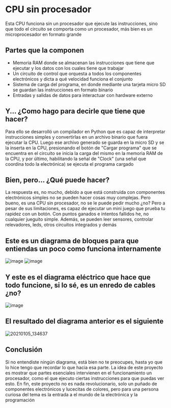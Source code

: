 # CPU sin procesador
Esta CPU funciona sin un procesador que ejecute las instrucciones, sino que todo el circuito se comporta como un procesador, más bien es un microprocesador en formato grande

## Partes que la componen
* Memoria RAM donde se almacenan las instrucciones que tiene que ejecutar y los datos con los cuales tiene que trabajar
* Un circuito de control que orquesta a todos los componentes electrónicos y dicta a qué velocidad funciona el conjunto
* Sistema de carga del programa, en donde mediante una tarjeta micro SD se guardan las instrucciones en formato binario
* Entradas y salidas de datos para interactuar con hardware externo

## Y... ¿Como hago para decirle que tiene que hacer?
Para ello se desarrolló un compilador en Python que es capaz de interpretar instrucciones simples y convertirlas en un archivo binario que fuera ejecutar la CPU. Luego ese archivo generado se guarda en la micro SD y se la inserta en la CPU, presionando el botón de "Cargar programa" que se encuentra en el circuito se inicia la carga del mismo en la memoria RAM de la CPU, y por último, habilitando la señal de "Clock" (una señal que coordina todo la electrónica) se ejecuta el programa cargado


## Bien, pero... ¿Qué puede hacer?
La respuesta es, no mucho, debido a que está construida con componentes electrónicos simples no se pueden hacer cosas muy complejas. Pero bueno, es una CPU sin procesador, no se le puede pedir mucho ¿no?
Pero a pesar de sus limitaciones, es capaz de ejecutar un mini juego que prueba tu rapidez con un botón. Con puntos ganados e intentos fallidos he, no cualquier jueguito simple. Además, se pueden leer sensores, controlar relevadores, leds, otros circuitos integrados y demás


## Este es un diagrama de bloques para que entiendas un poco como funciona internamente
![image](https://user-images.githubusercontent.com/63881067/156947993-b42a4ffd-e17b-4b95-ac39-520f419b4e01.png)
![image](https://user-images.githubusercontent.com/63881067/156948033-4300fcc1-0d9f-4c0c-a472-4b054f27ada8.png)


## Y este es el diagrama eléctrico que hace que todo funcione, si lo sé, es un enredo de cables ¿no?
![image](https://user-images.githubusercontent.com/63881067/156948181-3f1eb04a-2ea2-47c6-a826-3dbbf853bf05.png)


## El resultado del diagrama anterior es el siguiente
![20210105_134637](https://user-images.githubusercontent.com/63881067/156948329-1508cea9-a604-4232-b6e7-7ce6b95f4907.jpg)

## Conclusión
Si no entendiste ningún diagrama, está bien no te preocupes, hasta yo que lo hice tengo que recordar lo que hacia esa parte. La idea de este proyecto es mostrar que partes esenciales intervienen en el funcionamiento un procesador, como el que ejecuto ciertas instrucciones para que puedas ver esto. En fin, este proyecto no es nada revolucionario, solo un puñado de componentes electrónicos y lucecitas de colores, pero para una persona curiosa del tema es la entrada a el mundo de la electrónica y la programación
